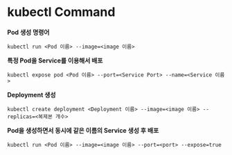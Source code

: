 # kubectl Command

**Pod 생성 명령어**

```shell
kubectl run <Pod 이름> --image=<image 이름>
```

**특정 Pod을 Service를 이용해서 배포**

```shell
kubectl expose pod <Pod 이름> --port=<Service Port> --name=<Service 이름>
```

**Deployment 생성**

```shell
kubectl create deployment <Deployment 이름> --image=<image 이름> --replicas=<복제본 개수>
```

**Pod을 생성하면서 동시에 같은 이름의 Service 생성 후 배포**

```shell
kubectl run <Pod 이름> --image=<image 이름> --port=<port> --expose=true
```